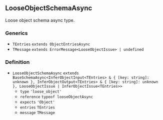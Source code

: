 LooseObjectSchemaAsync
----------------------

Loose object schema async type.

### Generics

*   `TEntries` `extends ObjectEntriesAsync`
*   `TMessage` `extends ErrorMessage<LooseObjectIssue> | undefined`

### Definition

*   `LooseObjectSchemaAsync` `extends BaseSchemaAsync<InferObjectInput<TEntries> & { [key: string]: unknown }, InferObjectOutput<TEntries> & { [key: string]: unknown }, LooseObjectIssue | InferObjectIssue<TEntries>>`
    *   `type` `'loose_object'`
    *   `reference` `typeof looseObjectAsync`
    *   `expects` `'Object'`
    *   `entries` `TEntries`
    *   `message` `TMessage`